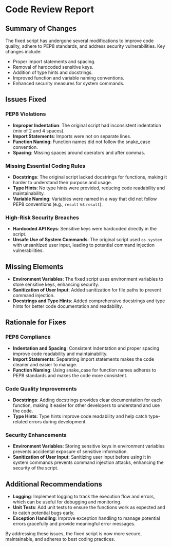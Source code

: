 # Code Review Report

## Summary of Changes
The fixed script has undergone several modifications to improve code quality, adhere to PEP8 standards, and address security vulnerabilities. Key changes include:
- Proper import statements and spacing.
- Removal of hardcoded sensitive keys.
- Addition of type hints and docstrings.
- Improved function and variable naming conventions.
- Enhanced security measures for system commands.

## Issues Fixed

### PEP8 Violations
- **Improper Indentation**: The original script had inconsistent indentation (mix of 2 and 4 spaces).
- **Import Statements**: Imports were not on separate lines.
- **Function Naming**: Function names did not follow the snake_case convention.
- **Spacing**: Missing spaces around operators and after commas.

### Missing Essential Coding Rules
- **Docstrings**: The original script lacked docstrings for functions, making it harder to understand their purpose and usage.
- **Type Hints**: No type hints were provided, reducing code readability and maintainability.
- **Variable Naming**: Variables were named in a way that did not follow PEP8 conventions (e.g., `result` vs `result`).

### High-Risk Security Breaches
- **Hardcoded API Keys**: Sensitive keys were hardcoded directly in the script.
- **Unsafe Use of System Commands**: The original script used `os.system` with unsanitized user input, leading to potential command injection vulnerabilities.

## Missing Elements
- **Environment Variables**: The fixed script uses environment variables to store sensitive keys, enhancing security.
- **Sanitization of User Input**: Added sanitization for file paths to prevent command injection.
- **Docstrings and Type Hints**: Added comprehensive docstrings and type hints for better code documentation and readability.

## Rationale for Fixes

### PEP8 Compliance
- **Indentation and Spacing**: Consistent indentation and proper spacing improve code readability and maintainability.
- **Import Statements**: Separating import statements makes the code cleaner and easier to manage.
- **Function Naming**: Using snake_case for function names adheres to PEP8 standards and makes the code more consistent.

### Code Quality Improvements
- **Docstrings**: Adding docstrings provides clear documentation for each function, making it easier for other developers to understand and use the code.
- **Type Hints**: Type hints improve code readability and help catch type-related errors during development.

### Security Enhancements
- **Environment Variables**: Storing sensitive keys in environment variables prevents accidental exposure of sensitive information.
- **Sanitization of User Input**: Sanitizing user input before using it in system commands prevents command injection attacks, enhancing the security of the script.

## Additional Recommendations
- **Logging**: Implement logging to track the execution flow and errors, which can be useful for debugging and monitoring.
- **Unit Tests**: Add unit tests to ensure the functions work as expected and to catch potential bugs early.
- **Exception Handling**: Improve exception handling to manage potential errors gracefully and provide meaningful error messages.

By addressing these issues, the fixed script is now more secure, maintainable, and adheres to best coding practices.
